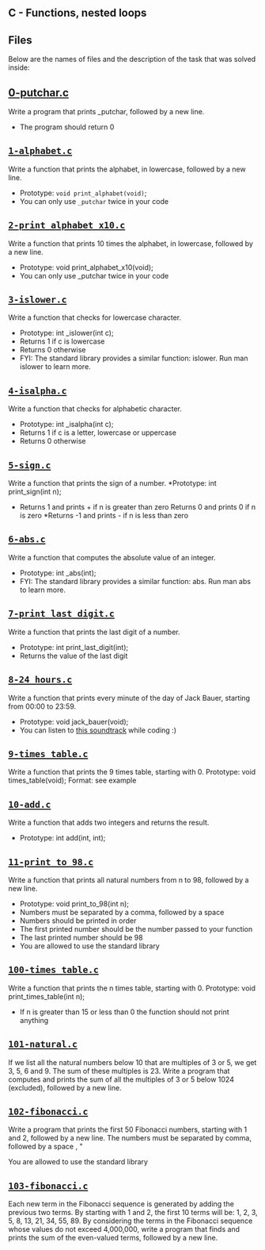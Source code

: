 ## C - Functions, nested loops

## Files
Below are the names of files and the description of the task that was solved inside:

## [0-putchar.c](0-putchar.c)
Write a program that prints _putchar, followed by a new line.

* The program should return 0

## [`1-alphabet.c`](1-alphabet.c)
Write a function that prints the alphabet, in lowercase, followed by a new line.
* Prototype: `void print_alphabet(void)`;
* You can only use `_putchar` twice in your code

## [`2-print_alphabet_x10.c`](2-print_alphabet_x10.c)
Write a function that prints 10 times the alphabet, in lowercase, followed by a new line.
* Prototype: void print_alphabet_x10(void);
* You can only use _putchar twice in your code

## [`3-islower.c`](3-islower.c)
Write a function that checks for lowercase character. 
* Prototype: int _islower(int c); 
* Returns 1 if c is lowercase 
* Returns 0 otherwise
* FYI: The standard library provides a similar function: islower. Run man islower to learn more.

## [`4-isalpha.c`](4-isalpha.c)
Write a function that checks for alphabetic character.
* Prototype: int _isalpha(int c);
* Returns 1 if c is a letter, lowercase or uppercase
* Returns 0 otherwise

## [`5-sign.c`](5-sign.c)
Write a function that prints the sign of a number.
 *Prototype: int print_sign(int n);
 * Returns 1 and prints + if n is greater than zero
Returns 0 and prints 0 if n is zero
 *Returns -1 and prints - if n is less than zero

## [`6-abs.c`](6-abs.c)
Write a function that computes the absolute value of an integer.
* Prototype: int _abs(int);
* FYI: The standard library provides a similar function: abs. Run man abs to learn more.

## [`7-print_last_digit.c`](7-print_last_digit.c)
Write a function that prints the last digit of a number.
* Prototype: int print_last_digit(int);
* Returns the value of the last digit

## [`8-24_hours.c`](8-24_hours.c)
Write a function that prints every minute of the day of Jack Bauer, starting from 00:00 to 23:59.
* Prototype: void jack_bauer(void);
* You can listen to [this soundtrack](https://alx-intranet.hbtn.io/rltoken/aNwRcWg7MPM1J2lYuuuBjA) while coding :)

## [`9-times_table.c`](9-times_table.c)
Write a function that prints the 9 times table, starting with 0.
Prototype: void times_table(void);
Format: see example

## [`10-add.c`](10-add.c)
Write a function that adds two integers and returns the result.
* Prototype: int add(int, int);

## [`11-print_to_98.c`](11-print_to_98.c)
Write a function that prints all natural numbers from n to 98, followed by a new line.
* Prototype: void print_to_98(int n);
* Numbers must be separated by a comma, followed by a space
* Numbers should be printed in order
* The first printed number should be the number passed to your function
* The last printed number should be 98
* You are allowed to use the standard library

## [`100-times_table.c`](100-times_table.c)
Write a function that prints the n times table, starting with 0.
Prototype: void print_times_table(int n);
* If n is greater than 15 or less than 0 the function should not print anything

## [`101-natural.c`](101-natural.c)
If we list all the natural numbers below 10 that are multiples of 3 or 5, we get 3, 5, 6 and 9. The sum of these multiples is 23. Write a program that computes and prints the sum of all the multiples of 3 or 5 below 1024 (excluded), followed by a new line.

## [`102-fibonacci.c`](102-fibonacci.c)
Write a program that prints the first 50 Fibonacci numbers, starting with 1 and 2, followed by a new line.
The numbers must be separated by comma, followed by a space , "

You are allowed to use the standard library

## [`103-fibonacci.c`](103-fibonacci.c)
Each new term in the Fibonacci sequence is generated by adding the previous two terms. By starting with 1 and 2, the first 10 terms will be: 1, 2, 3, 5, 8, 13, 21, 34, 55, 89. By considering the terms in the Fibonacci sequence whose values do not exceed 4,000,000, write a program that finds and prints the sum of the even-valued terms, followed by a new line.

